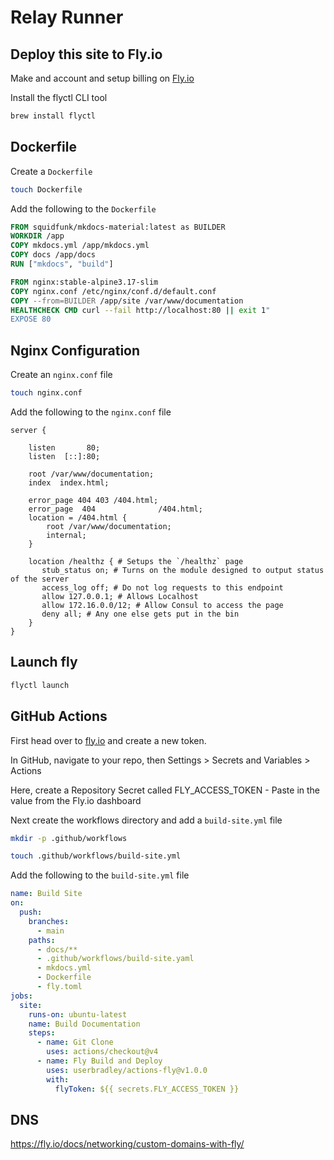 # Relay Runner

## Deploy this site to Fly.io

Make and account and setup billing on [Fly.io](https://fly.io)

Install the flyctl CLI tool

```bash
brew install flyctl
```

## Dockerfile

Create a `Dockerfile`

```bash
touch Dockerfile
```

Add the following to the `Dockerfile`

```Dockerfile
FROM squidfunk/mkdocs-material:latest as BUILDER
WORKDIR /app
COPY mkdocs.yml /app/mkdocs.yml
COPY docs /app/docs
RUN ["mkdocs", "build"]

FROM nginx:stable-alpine3.17-slim
COPY nginx.conf /etc/nginx/conf.d/default.conf
COPY --from=BUILDER /app/site /var/www/documentation
HEALTHCHECK CMD curl --fail http://localhost:80 || exit 1"
EXPOSE 80
```

## Nginx Configuration

Create an `nginx.conf` file

```bash
touch nginx.conf
```

Add the following to the `nginx.conf` file

```nginx
server {

    listen       80;
    listen  [::]:80;

    root /var/www/documentation;
    index  index.html;

    error_page 404 403 /404.html;
    error_page  404              /404.html;
    location = /404.html {
        root /var/www/documentation;
        internal;
    }

    location /healthz { # Setups the `/healthz` page
       stub_status on; # Turns on the module designed to output status of the server
       access_log off; # Do not log requests to this endpoint
       allow 127.0.0.1; # Allows Localhost
       allow 172.16.0.0/12; # Allow Consul to access the page
       deny all; # Any one else gets put in the bin
    }
}
```

## Launch fly

```bash
flyctl launch
```

## GitHub Actions

First head over to [fly.io](https://fly.io) and create a new token.

In GitHub, navigate to your repo, then Settings > Secrets and Variables > Actions

Here, create a Repository Secret called FLY_ACCESS_TOKEN - Paste in the value from the Fly.io dashboard

Next create the workflows directory and add a `build-site.yml` file

```bash
mkdir -p .github/workflows
```

```bash
touch .github/workflows/build-site.yml
```

Add the following to the `build-site.yml` file

```yaml
name: Build Site
on:
  push:
    branches:
      - main
    paths:
      - docs/**
      - .github/workflows/build-site.yaml
      - mkdocs.yml
      - Dockerfile
      - fly.toml
jobs:
  site:
    runs-on: ubuntu-latest
    name: Build Documentation
    steps:
      - name: Git Clone
        uses: actions/checkout@v4
      - name: Fly Build and Deploy
        uses: userbradley/actions-fly@v1.0.0
        with:
          flyToken: ${{ secrets.FLY_ACCESS_TOKEN }}
```

## DNS

https://fly.io/docs/networking/custom-domains-with-fly/
